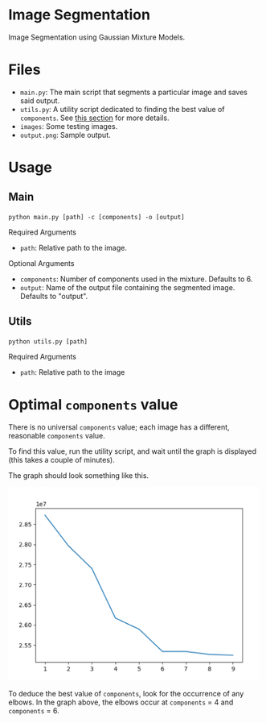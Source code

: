 # Image Segmentation

Image Segmentation using Gaussian Mixture Models.

# Files

-   `main.py`: The main script that segments a particular image and saves said output.
-   `utils.py`: A utility script dedicated to finding the best value of `components`. See [this section](#optimal-components-value) for more details.
-   `images`: Some testing images.
-   `output.png`: Sample output.

# Usage

## Main

`python main.py [path] -c [components] -o [output]`

Required Arguments

-   `path`: Relative path to the image.

Optional Arguments

-   `components`: Number of components used in the mixture. Defaults to 6.
-   `output`: Name of the output file containing the segmented image. Defaults to "output".

## Utils

`python utils.py [path]`

Required Arguments

-   `path`: Relative path to the image

# Optimal `components` value

There is no universal `components` value; each image has a different, reasonable `components` value.

To find this value, run the utility script, and wait until the graph is displayed (this takes a couple of minutes).

The graph should look something like this.

<img src="example_graph.png" alt="An example graph." width="500"/>

To deduce the best value of `components`, look for the occurrence of any elbows. In the graph above, the elbows occur at `components` = 4 and `components` = 6.
